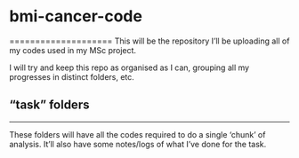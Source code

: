 # bmi-cancer-code
====================
This will be the repository I’ll be uploading all of my codes used in my MSc project.

I will try and keep this repo as organised as I can, grouping all my progresses in distinct folders, etc.

## “task” folders
-------------------
These folders will have all the codes required to do a single ‘chunk’ of analysis. It’ll also have some notes/logs of what
I’ve done for the task.
